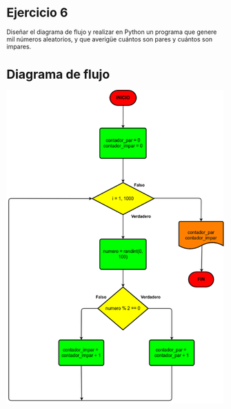 # Ejercicio 6

Diseñar el diagrama de flujo y realizar en Python un programa que genere mil números aleatorios, y que averigüe cuántos son pares y cuántos son impares.

# Diagrama de flujo

![Diagrama](ejercicio6.png)
